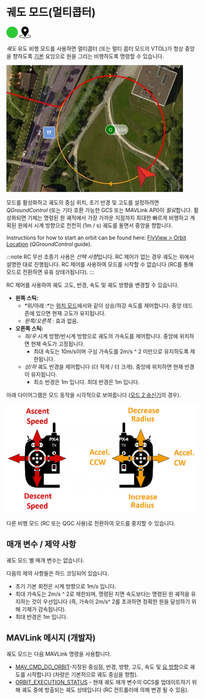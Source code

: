 # 궤도 모드(멀티콥터)

[<img src="../../assets/site/difficulty_easy.png" title="초급 난이도 비행" width="30px" />](../getting_started/flight_modes.md#key_difficulty)&nbsp;[<img src="../../assets/site/position_fixed.svg" title="위치 고정 요구(예, GPS)" width="30px" />](../getting_started/flight_modes.md#key_position_fixed)

*궤도* 유도 비행 모드를 사용하면 멀티콥터 (또는 멀티 콥터 모드의 VTOL)가 항상 중앙을 향하도록 [기본](https://mavlink.io/en/messages/common.html#ORBIT_YAW_BEHAVIOUR) 요잉으로 원을 그리는 비행하도록 명령할 수 있습니다.

![궤도 모드 (멀티콥터)](../../assets/flying/orbit.jpg)

모드를 활성화하고 궤도의 중심 위치, 초기 반경 및 고도를 설정하려면 *QGroundControl* (또는 기타 호환 가능한 GCS 또는 MAVLink API)이 *필요*합니다. 활성화되면 기체는 명령된 원 궤적에서 가장 가까운 지점까지 최대한 빠르게 비행하고 계획된 원에서 시계 방향으로 천천히 (1m / s) 궤도를 돌면서 중앙을 향합니다.

Instructions for how to start an orbit can be found here: [FlyView > Orbit Location](https://docs.qgroundcontrol.com/master/en/FlyView/FlyView.html#orbit) (*QGroundControl* guide).

:::note RC
무선 조종기 사용은 *선택 사항*입니다. RC 제어가 없는 경우 궤도는 위에서 설명한 대로 진행됩니다. RC 제어를 사용하여 모드를 시작할 수 없습니다 (RC를 통해 모드로 전환하면 유휴 상태가됩니다).
:::

RC 제어를 사용하여 궤도 고도, 반경, 속도 및 궤도 방향을 변경할 수 있습니다.
- **왼쪽 스틱:**
  - *위/아래 :*는 [위치 모드](../flight_modes/position_mc.md)에서와 같이 상승/하강 속도를 제어합니다. 중앙 데드 존에 있으면 현재 고도가 유지됩니다.
  - *왼쪽/오른쪽 :* 효과 없음.
- **오른쪽 스틱:**
  - *좌/우* 시계 방향/반시계 방향으로 궤도의 가속도를 제어합니다. 중앙에 위치하면 현재 속도가 고정됩니다.
    - 최대 속도는 10m/s이며 구심 가속도를 2m/s ^ 2 미만으로 유지하도록 제한됩니다.
  - *상/하* 궤도 반경을 제어합니다 (더 작게 / 더 크게).  중앙에 위치하면 현재 반경이 유지됩니다.
    - 최소 반경은 1m 입니다. 최대 반경은 1m 입니다.

아래 다이어그램은 모드 동작을 시각적으로 보여줍니다 ([모드 2 송신기](../getting_started/rc_transmitter_receiver.md#transmitter_modes)의 경우).

![궤도 모드 (멀티콥터)](../../assets/flight_modes/orbit_MC.png)

다른 비행 모드 (RC 또는 QGC 사용)로 전환하여 모드를 중지할 수 있습니다.


## 매개 변수 / 제약 사항

궤도 모드 별 매개 변수는 없습니다.

다음의 제약 사항들은 하드 코딩되어 있습니다.
- 초기 기본 회전은 시계 방향으로 1m/s 입니다.
- 최대 가속도는 2m/s ^ 2로 제한되며, 명령된 지면 속도보다는 명령된 원 궤적을 유지하는 것이 우선입니다 (즉, 가속이 2m/s^ 2를 초과하면 정확한 원을 달성하기 위해 기체가 감속됩니다).
- 최대 반경은 1m 입니다.


## MAVLink 메시지 (개발자)

궤도 모드는 다음 MAVLink 명령을 사용합니다.

- [MAV_CMD_DO_ORBIT](https://mavlink.io/en/messages/common.html#MAV_CMD_DO_ORBIT)-지정된 중심점, 반경, 방향, 고도, 속도 및 [요 방향](https://mavlink.io/en/messages/common.html#ORBIT_YAW_BEHAVIOUR)으로 궤도를 시작합니다 (차량은 기본적으로 궤도 중심을 향함).
- [ORBIT_EXECUTION_STATUS](https://mavlink.io/en/messages/common.html#ORBIT_EXECUTION_STATUS) - 현재 궤도 매개 변수의 GCS를 업데이트하기 위해 궤도 중에 방출되는 궤도 상태입니다 (RC 컨트롤러에 의해 변경 될 수 있음).
